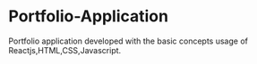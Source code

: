 # Portfolio-Application
Portfolio application developed with the basic concepts usage of Reactjs,HTML,CSS,Javascript.
